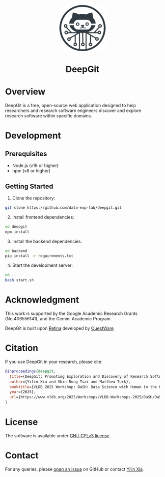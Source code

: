 <div align="center">
    <img src="./public/deepgit_logo.png" alt="WESE Logo" width="150">
    <h1 align="center">DeepGit</h1>
</div>

# Overview
DeepGit is a free, open-source web application designed to help researchers and research software engineers discover and explore research software within specific domains. 

# Development

## Prerequisites
- Node.js (v16 or higher)
- npm (v8 or higher)

## Getting Started

1. Clone the repository:
```bash
git clone https://github.com/data-exp-lab/deepgit.git
```

2. Install frontend dependencies:
```bash
cd deepgit
npm install
```

3. Install the backend dependencies:
```bash
cd backend
pip install -r requirements.txt
```

4. Start the development server:
```bash
cd ..
bash start.sh
```
# Acknowledgment
This work is supported by the Google Academic Research Grants (No.406556141), and the Gemini Academic Program.

DeepGit is built upon [Retina](https://ouestware.gitlab.io/retina/1.0.0-beta.4/#/) developed by [OuestWare](https://www.ouestware.com/en/)

# Citation
If you use DeepGit in your research, please cite:
```bibtex
@inproceedings{deepgit,
  title={DeepGit: Promoting Exploration and Discovery of Research Software with Human-Curated Graphs},
  author={Yilin Xia and Shin-Rong Tsai and Matthew Turk},
  booktitle={VLDB 2025 Workshop: DaSH: Data Science with Human in the Loop},
  year={2025},
  url={https://www.vldb.org/2025/Workshops/VLDB-Workshops-2025/DaSH/DaSH25_4.pdf}
}
```

# License 
The software is available under [GNU GPLv3 license](https://gitlab.com/ouestware/retina/-/blob/main/LICENSE).

# Contact
For any queries, please [open an issue](https://github.com/data-exp-lab/deepgit/issues) on GitHub or contact [Yilin Xia](https://github.com/yilinxia).
